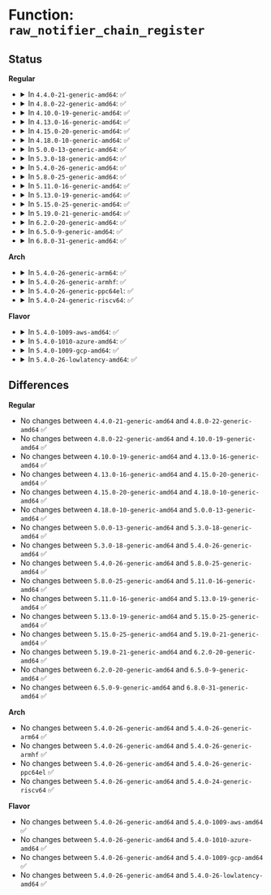 # Function: <code>raw_notifier_chain_register</code>

## Status
<b>Regular</b>
<ul>
<li>
<details>
<summary>In <code>4.4.0-21-generic-amd64</code>: ✅</summary>

```c
int raw_notifier_chain_register(struct raw_notifier_head * nh, struct notifier_block * n)
```

```json
{
  "name": "raw_notifier_chain_register",
  "collision_type": "Unique Global",
  "inline_type": "No",
  "funcs": [
    {
      "addr": 18446744071579505872,
      "name": "raw_notifier_chain_register",
      "external": true,
      "loc": "kernel/notifier.c:347",
      "file": "kernel/notifier.c",
      "inline": "seen, unknown",
      "caller_inline": [],
      "caller_func": [
        "kernel/cpu.c:register_cpu_notifier",
        "kernel/cpu.c:__register_cpu_notifier",
        "kernel/time/timekeeping.c:pvclock_gtod_register_notifier",
        "drivers/xen/manage.c:xen_resume_notifier_register",
        "drivers/extcon/extcon.c:extcon_register_notifier",
        "drivers/extcon/extcon.c:extcon_register_interest",
        "net/core/dev.c:register_netdevice_notifier"
      ]
    }
  ],
  "symbols": [
    {
      "addr": 18446744071579505872,
      "name": "raw_notifier_chain_register",
      "section": ".text",
      "bind": "STB_GLOBAL",
      "size": 56
    }
  ]
}
```
</details>
</li>
<li>
<details>
<summary>In <code>4.8.0-22-generic-amd64</code>: ✅</summary>

```c
int raw_notifier_chain_register(struct raw_notifier_head * nh, struct notifier_block * n)
```

```json
{
  "name": "raw_notifier_chain_register",
  "collision_type": "Unique Global",
  "inline_type": "No",
  "funcs": [
    {
      "addr": 18446744071579519984,
      "name": "raw_notifier_chain_register",
      "external": true,
      "loc": "kernel/notifier.c:347",
      "file": "kernel/notifier.c",
      "inline": "seen, unknown",
      "caller_inline": [],
      "caller_func": [
        "kernel/cpu.c:__register_cpu_notifier",
        "kernel/cpu.c:register_cpu_notifier",
        "kernel/time/timekeeping.c:pvclock_gtod_register_notifier",
        "drivers/xen/manage.c:xen_resume_notifier_register",
        "drivers/extcon/extcon.c:extcon_register_notifier",
        "net/core/dev.c:register_netdevice_notifier",
        "net/switchdev/switchdev.c:register_switchdev_notifier"
      ]
    }
  ],
  "symbols": [
    {
      "addr": 18446744071579519984,
      "name": "raw_notifier_chain_register",
      "section": ".text",
      "bind": "STB_GLOBAL",
      "size": 56
    }
  ]
}
```
</details>
</li>
<li>
<details>
<summary>In <code>4.10.0-19-generic-amd64</code>: ✅</summary>

```c
int raw_notifier_chain_register(struct raw_notifier_head * nh, struct notifier_block * n)
```

```json
{
  "name": "raw_notifier_chain_register",
  "collision_type": "Unique Global",
  "inline_type": "No",
  "funcs": [
    {
      "addr": 18446744071579543632,
      "name": "raw_notifier_chain_register",
      "external": true,
      "loc": "kernel/notifier.c:347",
      "file": "kernel/notifier.c",
      "inline": "seen, unknown",
      "caller_inline": [],
      "caller_func": [
        "kernel/time/timekeeping.c:pvclock_gtod_register_notifier",
        "drivers/xen/manage.c:xen_resume_notifier_register",
        "net/core/dev.c:register_netdevice_notifier",
        "net/switchdev/switchdev.c:register_switchdev_notifier"
      ]
    }
  ],
  "symbols": [
    {
      "addr": 18446744071579543632,
      "name": "raw_notifier_chain_register",
      "section": ".text",
      "bind": "STB_GLOBAL",
      "size": 56
    }
  ]
}
```
</details>
</li>
<li>
<details>
<summary>In <code>4.13.0-16-generic-amd64</code>: ✅</summary>

```c
int raw_notifier_chain_register(struct raw_notifier_head * nh, struct notifier_block * n)
```

```json
{
  "name": "raw_notifier_chain_register",
  "collision_type": "Unique Global",
  "inline_type": "No",
  "funcs": [
    {
      "addr": 18446744071579530192,
      "name": "raw_notifier_chain_register",
      "external": true,
      "loc": "kernel/notifier.c:347",
      "file": "kernel/notifier.c",
      "inline": "seen, unknown",
      "caller_inline": [],
      "caller_func": [
        "kernel/time/timekeeping.c:pvclock_gtod_register_notifier",
        "drivers/xen/manage.c:xen_resume_notifier_register",
        "drivers/extcon/extcon.c:extcon_register_notifier_all",
        "drivers/extcon/extcon.c:extcon_register_notifier",
        "net/core/dev.c:register_netdevice_notifier"
      ]
    }
  ],
  "symbols": [
    {
      "addr": 18446744071579530192,
      "name": "raw_notifier_chain_register",
      "section": ".text",
      "bind": "STB_GLOBAL",
      "size": 56
    }
  ]
}
```
</details>
</li>
<li>
<details>
<summary>In <code>4.15.0-20-generic-amd64</code>: ✅</summary>

```c
int raw_notifier_chain_register(struct raw_notifier_head * nh, struct notifier_block * n)
```

```json
{
  "name": "raw_notifier_chain_register",
  "collision_type": "Unique Global",
  "inline_type": "No",
  "funcs": [
    {
      "addr": 18446744071579556688,
      "name": "raw_notifier_chain_register",
      "external": true,
      "loc": "kernel/notifier.c:347",
      "file": "kernel/notifier.c",
      "inline": "seen, unknown",
      "caller_inline": [],
      "caller_func": [
        "kernel/time/timekeeping.c:pvclock_gtod_register_notifier",
        "drivers/xen/manage.c:xen_resume_notifier_register",
        "drivers/extcon/extcon.c:extcon_register_notifier_all",
        "drivers/extcon/extcon.c:extcon_register_notifier",
        "net/core/dev.c:register_netdevice_notifier"
      ]
    }
  ],
  "symbols": [
    {
      "addr": 18446744071579556688,
      "name": "raw_notifier_chain_register",
      "section": ".text",
      "bind": "STB_GLOBAL",
      "size": 56
    }
  ]
}
```
</details>
</li>
<li>
<details>
<summary>In <code>4.18.0-10-generic-amd64</code>: ✅</summary>

```c
int raw_notifier_chain_register(struct raw_notifier_head * nh, struct notifier_block * n)
```

```json
{
  "name": "raw_notifier_chain_register",
  "collision_type": "Unique Global",
  "inline_type": "No",
  "funcs": [
    {
      "addr": 18446744071579584960,
      "name": "raw_notifier_chain_register",
      "external": true,
      "loc": "kernel/notifier.c:347",
      "file": "kernel/notifier.c",
      "inline": "seen, unknown",
      "caller_inline": [],
      "caller_func": [
        "kernel/time/timekeeping.c:pvclock_gtod_register_notifier",
        "drivers/xen/manage.c:xen_resume_notifier_register",
        "drivers/extcon/extcon.c:extcon_register_notifier_all",
        "drivers/extcon/extcon.c:extcon_register_notifier",
        "net/core/dev.c:register_netdevice_notifier"
      ]
    }
  ],
  "symbols": [
    {
      "addr": 18446744071579584960,
      "name": "raw_notifier_chain_register",
      "section": ".text",
      "bind": "STB_GLOBAL",
      "size": 56
    }
  ]
}
```
</details>
</li>
<li>
<details>
<summary>In <code>5.0.0-13-generic-amd64</code>: ✅</summary>

```c
int raw_notifier_chain_register(struct raw_notifier_head * nh, struct notifier_block * n)
```

```json
{
  "name": "raw_notifier_chain_register",
  "collision_type": "Unique Global",
  "inline_type": "No",
  "funcs": [
    {
      "addr": 18446744071579622160,
      "name": "raw_notifier_chain_register",
      "external": true,
      "loc": "kernel/notifier.c:347",
      "file": "kernel/notifier.c",
      "inline": "seen, unknown",
      "caller_inline": [],
      "caller_func": [
        "kernel/time/timekeeping.c:pvclock_gtod_register_notifier",
        "drivers/xen/manage.c:xen_resume_notifier_register",
        "drivers/extcon/extcon.c:extcon_register_notifier_all",
        "drivers/extcon/extcon.c:extcon_register_notifier",
        "net/core/dev.c:register_netdevice_notifier"
      ]
    }
  ],
  "symbols": [
    {
      "addr": 18446744071579622160,
      "name": "raw_notifier_chain_register",
      "section": ".text",
      "bind": "STB_GLOBAL",
      "size": 56
    }
  ]
}
```
</details>
</li>
<li>
<details>
<summary>In <code>5.3.0-18-generic-amd64</code>: ✅</summary>

```c
int raw_notifier_chain_register(struct raw_notifier_head * nh, struct notifier_block * n)
```

```json
{
  "name": "raw_notifier_chain_register",
  "collision_type": "Unique Global",
  "inline_type": "No",
  "funcs": [
    {
      "addr": 18446744071579647168,
      "name": "raw_notifier_chain_register",
      "external": true,
      "loc": "kernel/notifier.c:349",
      "file": "kernel/notifier.c",
      "inline": "seen, unknown",
      "caller_inline": [],
      "caller_func": [
        "kernel/time/timekeeping.c:pvclock_gtod_register_notifier",
        "drivers/xen/manage.c:xen_resume_notifier_register",
        "drivers/extcon/extcon.c:extcon_register_notifier_all",
        "drivers/extcon/extcon.c:extcon_register_notifier",
        "net/core/dev.c:register_netdevice_notifier"
      ]
    }
  ],
  "symbols": [
    {
      "addr": 18446744071579647168,
      "name": "raw_notifier_chain_register",
      "section": ".text",
      "bind": "STB_GLOBAL",
      "size": 16
    }
  ]
}
```
</details>
</li>
<li>
<details>
<summary>In <code>5.4.0-26-generic-amd64</code>: ✅</summary>

```c
int raw_notifier_chain_register(struct raw_notifier_head * nh, struct notifier_block * n)
```

```json
{
  "name": "raw_notifier_chain_register",
  "collision_type": "Unique Global",
  "inline_type": "No",
  "funcs": [
    {
      "addr": 18446744071579684304,
      "name": "raw_notifier_chain_register",
      "external": true,
      "loc": "kernel/notifier.c:349",
      "file": "kernel/notifier.c",
      "inline": "seen, unknown",
      "caller_inline": [],
      "caller_func": [
        "kernel/time/timekeeping.c:pvclock_gtod_register_notifier",
        "drivers/video/console/dummycon.c:dummycon_register_output_notifier",
        "drivers/xen/manage.c:xen_resume_notifier_register",
        "drivers/extcon/extcon.c:extcon_register_notifier_all",
        "drivers/extcon/extcon.c:extcon_register_notifier",
        "net/core/dev.c:register_netdevice_notifier"
      ]
    }
  ],
  "symbols": [
    {
      "addr": 18446744071579684304,
      "name": "raw_notifier_chain_register",
      "section": ".text",
      "bind": "STB_GLOBAL",
      "size": 16
    }
  ]
}
```
</details>
</li>
<li>
<details>
<summary>In <code>5.8.0-25-generic-amd64</code>: ✅</summary>

```c
int raw_notifier_chain_register(struct raw_notifier_head * nh, struct notifier_block * n)
```

```json
{
  "name": "raw_notifier_chain_register",
  "collision_type": "Unique Global",
  "inline_type": "No",
  "funcs": [
    {
      "addr": 18446744071579724240,
      "name": "raw_notifier_chain_register",
      "external": true,
      "loc": "kernel/notifier.c:314",
      "file": "kernel/notifier.c",
      "inline": "seen, unknown",
      "caller_inline": [],
      "caller_func": [
        "kernel/time/timekeeping.c:pvclock_gtod_register_notifier",
        "drivers/video/console/dummycon.c:dummycon_register_output_notifier",
        "drivers/xen/manage.c:xen_resume_notifier_register",
        "drivers/extcon/extcon.c:extcon_register_notifier_all",
        "net/core/dev.c:__register_netdevice_notifier_net",
        "net/core/dev.c:register_netdevice_notifier"
      ]
    }
  ],
  "symbols": [
    {
      "addr": 18446744071579724240,
      "name": "raw_notifier_chain_register",
      "section": ".text",
      "bind": "STB_GLOBAL",
      "size": 16
    }
  ]
}
```
</details>
</li>
<li>
<details>
<summary>In <code>5.11.0-16-generic-amd64</code>: ✅</summary>

```c
int raw_notifier_chain_register(struct raw_notifier_head * nh, struct notifier_block * n)
```

```json
{
  "name": "raw_notifier_chain_register",
  "collision_type": "Unique Global",
  "inline_type": "No",
  "funcs": [
    {
      "addr": 18446744071579702480,
      "name": "raw_notifier_chain_register",
      "external": true,
      "loc": "kernel/notifier.c:359",
      "file": "kernel/notifier.c",
      "inline": "seen, unknown",
      "caller_inline": [],
      "caller_func": [
        "kernel/time/timekeeping.c:pvclock_gtod_register_notifier",
        "drivers/video/console/dummycon.c:dummycon_register_output_notifier",
        "drivers/xen/manage.c:xen_resume_notifier_register",
        "drivers/base/power/domain.c:dev_pm_genpd_add_notifier",
        "drivers/extcon/extcon.c:extcon_register_notifier_all",
        "net/core/dev.c:__register_netdevice_notifier_net",
        "net/core/dev.c:register_netdevice_notifier"
      ]
    }
  ],
  "symbols": [
    {
      "addr": 18446744071579702480,
      "name": "raw_notifier_chain_register",
      "section": ".text",
      "bind": "STB_GLOBAL",
      "size": 16
    }
  ]
}
```
</details>
</li>
<li>
<details>
<summary>In <code>5.13.0-19-generic-amd64</code>: ✅</summary>

```c
int raw_notifier_chain_register(struct raw_notifier_head * nh, struct notifier_block * n)
```

```json
{
  "name": "raw_notifier_chain_register",
  "collision_type": "Unique Global",
  "inline_type": "No",
  "funcs": [
    {
      "addr": 18446744071579709616,
      "name": "raw_notifier_chain_register",
      "external": true,
      "loc": "kernel/notifier.c:359",
      "file": "kernel/notifier.c",
      "inline": "seen, unknown",
      "caller_inline": [],
      "caller_func": [
        "kernel/time/timekeeping.c:pvclock_gtod_register_notifier",
        "drivers/video/console/dummycon.c:dummycon_register_output_notifier",
        "drivers/xen/manage.c:xen_resume_notifier_register",
        "drivers/base/power/domain.c:dev_pm_genpd_add_notifier",
        "drivers/extcon/extcon.c:extcon_register_notifier_all",
        "net/core/dev.c:__register_netdevice_notifier_net",
        "net/core/dev.c:register_netdevice_notifier"
      ]
    }
  ],
  "symbols": [
    {
      "addr": 18446744071579709616,
      "name": "raw_notifier_chain_register",
      "section": ".text",
      "bind": "STB_GLOBAL",
      "size": 16
    }
  ]
}
```
</details>
</li>
<li>
<details>
<summary>In <code>5.15.0-25-generic-amd64</code>: ✅</summary>

```c
int raw_notifier_chain_register(struct raw_notifier_head * nh, struct notifier_block * n)
```

```json
{
  "name": "raw_notifier_chain_register",
  "collision_type": "Unique Global",
  "inline_type": "No",
  "funcs": [
    {
      "addr": 18446744071579788160,
      "name": "raw_notifier_chain_register",
      "external": true,
      "loc": "kernel/notifier.c:340",
      "file": "kernel/notifier.c",
      "inline": "seen, unknown",
      "caller_inline": [],
      "caller_func": [
        "kernel/time/timekeeping.c:pvclock_gtod_register_notifier",
        "drivers/video/console/dummycon.c:dummycon_register_output_notifier",
        "drivers/xen/manage.c:xen_resume_notifier_register",
        "drivers/base/power/domain.c:dev_pm_genpd_add_notifier",
        "drivers/extcon/extcon.c:extcon_register_notifier_all",
        "net/core/dev.c:__register_netdevice_notifier_net",
        "net/core/dev.c:register_netdevice_notifier"
      ]
    }
  ],
  "symbols": [
    {
      "addr": 18446744071579788160,
      "name": "raw_notifier_chain_register",
      "section": ".text",
      "bind": "STB_GLOBAL",
      "size": 76
    }
  ]
}
```
</details>
</li>
<li>
<details>
<summary>In <code>5.19.0-21-generic-amd64</code>: ✅</summary>

```c
int raw_notifier_chain_register(struct raw_notifier_head * nh, struct notifier_block * n)
```

```json
{
  "name": "raw_notifier_chain_register",
  "collision_type": "Unique Global",
  "inline_type": "No",
  "funcs": [
    {
      "addr": 18446744071579894832,
      "name": "raw_notifier_chain_register",
      "external": true,
      "loc": "kernel/notifier.c:404",
      "file": "kernel/notifier.c",
      "inline": "seen, unknown",
      "caller_inline": [],
      "caller_func": [
        "kernel/time/timekeeping.c:pvclock_gtod_register_notifier",
        "drivers/video/console/dummycon.c:dummycon_register_output_notifier",
        "drivers/xen/manage.c:xen_resume_notifier_register",
        "drivers/base/power/domain.c:dev_pm_genpd_add_notifier",
        "drivers/extcon/extcon.c:extcon_register_notifier_all",
        "net/core/dev.c:__register_netdevice_notifier_net",
        "net/core/dev.c:register_netdevice_notifier"
      ]
    }
  ],
  "symbols": [
    {
      "addr": 18446744071579894832,
      "name": "raw_notifier_chain_register",
      "section": ".text",
      "bind": "STB_GLOBAL",
      "size": 102
    }
  ]
}
```
</details>
</li>
<li>
<details>
<summary>In <code>6.2.0-20-generic-amd64</code>: ✅</summary>

```c
int raw_notifier_chain_register(struct raw_notifier_head * nh, struct notifier_block * n)
```

```json
{
  "name": "raw_notifier_chain_register",
  "collision_type": "Unique Global",
  "inline_type": "No",
  "funcs": [
    {
      "addr": 18446744071580046112,
      "name": "raw_notifier_chain_register",
      "external": true,
      "loc": "kernel/notifier.c:404",
      "file": "kernel/notifier.c",
      "inline": "seen, unknown",
      "caller_inline": [],
      "caller_func": [
        "kernel/time/timekeeping.c:pvclock_gtod_register_notifier",
        "drivers/video/console/dummycon.c:dummycon_register_output_notifier",
        "drivers/xen/manage.c:xen_resume_notifier_register",
        "drivers/char/random.c:execute_with_initialized_rng",
        "drivers/base/power/domain.c:dev_pm_genpd_add_notifier",
        "drivers/extcon/extcon.c:extcon_register_notifier_all",
        "net/core/dev.c:__register_netdevice_notifier_net",
        "net/core/dev.c:register_netdevice_notifier"
      ]
    }
  ],
  "symbols": [
    {
      "addr": 18446744071580046112,
      "name": "raw_notifier_chain_register",
      "section": ".text",
      "bind": "STB_GLOBAL",
      "size": 102
    }
  ]
}
```
</details>
</li>
<li>
<details>
<summary>In <code>6.5.0-9-generic-amd64</code>: ✅</summary>

```c
int raw_notifier_chain_register(struct raw_notifier_head * nh, struct notifier_block * n)
```

```json
{
  "name": "raw_notifier_chain_register",
  "collision_type": "Unique Global",
  "inline_type": "No",
  "funcs": [
    {
      "addr": 18446744071580100016,
      "name": "raw_notifier_chain_register",
      "external": true,
      "loc": "kernel/notifier.c:410",
      "file": "kernel/notifier.c",
      "inline": "seen, unknown",
      "caller_inline": [],
      "caller_func": [
        "kernel/time/timekeeping.c:pvclock_gtod_register_notifier",
        "drivers/video/console/dummycon.c:dummycon_register_output_notifier",
        "drivers/xen/manage.c:xen_resume_notifier_register",
        "drivers/char/random.c:execute_with_initialized_rng",
        "drivers/base/power/domain.c:dev_pm_genpd_add_notifier",
        "drivers/extcon/extcon.c:extcon_register_notifier_all",
        "net/core/dev.c:__register_netdevice_notifier_net",
        "net/core/dev.c:register_netdevice_notifier"
      ]
    }
  ],
  "symbols": [
    {
      "addr": 18446744071580100016,
      "name": "raw_notifier_chain_register",
      "section": ".text",
      "bind": "STB_GLOBAL",
      "size": 28
    }
  ]
}
```
</details>
</li>
<li>
<details>
<summary>In <code>6.8.0-31-generic-amd64</code>: ✅</summary>

```c
int raw_notifier_chain_register(struct raw_notifier_head * nh, struct notifier_block * n)
```

```json
{
  "name": "raw_notifier_chain_register",
  "collision_type": "Unique Global",
  "inline_type": "No",
  "funcs": [
    {
      "addr": 18446744071580144832,
      "name": "raw_notifier_chain_register",
      "external": true,
      "loc": "kernel/notifier.c:410",
      "file": "kernel/notifier.c",
      "inline": "seen, unknown",
      "caller_inline": [],
      "caller_func": [
        "kernel/time/timekeeping.c:pvclock_gtod_register_notifier",
        "drivers/video/console/dummycon.c:dummycon_register_output_notifier",
        "drivers/pmdomain/core.c:dev_pm_genpd_add_notifier",
        "drivers/xen/manage.c:xen_resume_notifier_register",
        "drivers/char/random.c:execute_with_initialized_rng",
        "drivers/extcon/extcon.c:extcon_register_notifier_all",
        "net/core/dev.c:__register_netdevice_notifier_net",
        "net/core/dev.c:register_netdevice_notifier"
      ]
    }
  ],
  "symbols": [
    {
      "addr": 18446744071580144832,
      "name": "raw_notifier_chain_register",
      "section": ".text",
      "bind": "STB_GLOBAL",
      "size": 28
    }
  ]
}
```
</details>
</li>
</ul>
<b>Arch</b>
<ul>
<li>
<details>
<summary>In <code>5.4.0-26-generic-arm64</code>: ✅</summary>

```c
int raw_notifier_chain_register(struct raw_notifier_head * nh, struct notifier_block * n)
```

```json
{
  "name": "raw_notifier_chain_register",
  "collision_type": "Unique Global",
  "inline_type": "No",
  "funcs": [
    {
      "addr": 18446603336490859560,
      "name": "raw_notifier_chain_register",
      "external": true,
      "loc": "kernel/notifier.c:349",
      "file": "kernel/notifier.c",
      "inline": "seen, unknown",
      "caller_inline": [],
      "caller_func": [
        "kernel/time/timekeeping.c:pvclock_gtod_register_notifier",
        "drivers/video/console/dummycon.c:dummycon_register_output_notifier",
        "drivers/clk/renesas/rcar-gen3-cpg.c:rcar_gen3_cpg_clk_register",
        "drivers/clk/renesas/rcar-gen3-cpg.c:rcar_gen3_cpg_clk_register",
        "drivers/clk/renesas/rcar-gen3-cpg.c:rcar_gen3_cpg_clk_register",
        "drivers/clk/renesas/clk-div6.c:cpg_div6_register",
        "drivers/xen/manage.c:xen_resume_notifier_register",
        "drivers/extcon/extcon.c:extcon_register_notifier_all",
        "drivers/extcon/extcon.c:extcon_register_notifier",
        "net/core/dev.c:register_netdevice_notifier"
      ]
    }
  ],
  "symbols": [
    {
      "addr": 18446603336490859560,
      "name": "raw_notifier_chain_register",
      "section": ".text",
      "bind": "STB_GLOBAL",
      "size": 52
    }
  ]
}
```
</details>
</li>
<li>
<details>
<summary>In <code>5.4.0-26-generic-armhf</code>: ✅</summary>

```c
int raw_notifier_chain_register(struct raw_notifier_head * nh, struct notifier_block * n)
```

```json
{
  "name": "raw_notifier_chain_register",
  "collision_type": "Unique Global",
  "inline_type": "No",
  "funcs": [
    {
      "addr": 3224879292,
      "name": "raw_notifier_chain_register",
      "external": true,
      "loc": "kernel/notifier.c:349",
      "file": "kernel/notifier.c",
      "inline": "seen, unknown",
      "caller_inline": [],
      "caller_func": [
        "kernel/time/timekeeping.c:pvclock_gtod_register_notifier",
        "drivers/video/console/dummycon.c:dummycon_register_output_notifier",
        "drivers/clk/renesas/clk-div6.c:cpg_div6_register",
        "drivers/extcon/extcon.c:extcon_register_notifier_all",
        "net/core/dev.c:register_netdevice_notifier"
      ]
    }
  ],
  "symbols": [
    {
      "addr": 3224879292,
      "name": "raw_notifier_chain_register",
      "section": ".text",
      "bind": "STB_GLOBAL",
      "size": 28
    }
  ]
}
```
</details>
</li>
<li>
<details>
<summary>In <code>5.4.0-26-generic-ppc64el</code>: ✅</summary>

```c
int raw_notifier_chain_register(struct raw_notifier_head * nh, struct notifier_block * n)
```

```json
{
  "name": "raw_notifier_chain_register",
  "collision_type": "Unique Global",
  "inline_type": "No",
  "funcs": [
    {
      "addr": 13835058055283689536,
      "name": "raw_notifier_chain_register",
      "external": true,
      "loc": "kernel/notifier.c:349",
      "file": "kernel/notifier.c",
      "inline": "seen, unknown",
      "caller_inline": [],
      "caller_func": [
        "kernel/time/timekeeping.c:pvclock_gtod_register_notifier",
        "drivers/video/console/dummycon.c:dummycon_register_output_notifier",
        "drivers/extcon/extcon.c:extcon_register_notifier_all",
        "net/core/dev.c:register_netdevice_notifier"
      ]
    }
  ],
  "symbols": [
    {
      "addr": 13835058055283689536,
      "name": "raw_notifier_chain_register",
      "section": ".text",
      "bind": "STB_GLOBAL",
      "size": 20
    }
  ]
}
```
</details>
</li>
<li>
<details>
<summary>In <code>5.4.0-24-generic-riscv64</code>: ✅</summary>

```c
int raw_notifier_chain_register(struct raw_notifier_head * nh, struct notifier_block * n)
```

```json
{
  "name": "raw_notifier_chain_register",
  "collision_type": "Unique Global",
  "inline_type": "No",
  "funcs": [
    {
      "addr": 18446743936271517858,
      "name": "raw_notifier_chain_register",
      "external": true,
      "loc": "kernel/notifier.c:349",
      "file": "kernel/notifier.c",
      "inline": "seen, unknown",
      "caller_inline": [],
      "caller_func": [
        "kernel/time/timekeeping.c:pvclock_gtod_register_notifier",
        "drivers/video/console/dummycon.c:dummycon_register_output_notifier",
        "drivers/extcon/extcon.c:extcon_register_notifier_all",
        "net/core/dev.c:register_netdevice_notifier"
      ]
    }
  ],
  "symbols": [
    {
      "addr": 18446743936271517858,
      "name": "raw_notifier_chain_register",
      "section": ".text",
      "bind": "STB_GLOBAL",
      "size": 50
    }
  ]
}
```
</details>
</li>
</ul>
<b>Flavor</b>
<ul>
<li>
<details>
<summary>In <code>5.4.0-1009-aws-amd64</code>: ✅</summary>

```c
int raw_notifier_chain_register(struct raw_notifier_head * nh, struct notifier_block * n)
```

```json
{
  "name": "raw_notifier_chain_register",
  "collision_type": "Unique Global",
  "inline_type": "No",
  "funcs": [
    {
      "addr": 18446744071579660624,
      "name": "raw_notifier_chain_register",
      "external": true,
      "loc": "kernel/notifier.c:349",
      "file": "kernel/notifier.c",
      "inline": "seen, unknown",
      "caller_inline": [],
      "caller_func": [
        "kernel/time/timekeeping.c:pvclock_gtod_register_notifier",
        "drivers/xen/manage.c:xen_resume_notifier_register",
        "drivers/extcon/extcon.c:extcon_register_notifier_all",
        "drivers/extcon/extcon.c:extcon_register_notifier",
        "net/core/dev.c:register_netdevice_notifier"
      ]
    }
  ],
  "symbols": [
    {
      "addr": 18446744071579660624,
      "name": "raw_notifier_chain_register",
      "section": ".text",
      "bind": "STB_GLOBAL",
      "size": 16
    }
  ]
}
```
</details>
</li>
<li>
<details>
<summary>In <code>5.4.0-1010-azure-amd64</code>: ✅</summary>

```c
int raw_notifier_chain_register(struct raw_notifier_head * nh, struct notifier_block * n)
```

```json
{
  "name": "raw_notifier_chain_register",
  "collision_type": "Unique Global",
  "inline_type": "No",
  "funcs": [
    {
      "addr": 18446744071579588976,
      "name": "raw_notifier_chain_register",
      "external": true,
      "loc": "kernel/notifier.c:349",
      "file": "kernel/notifier.c",
      "inline": "seen, unknown",
      "caller_inline": [],
      "caller_func": [
        "kernel/time/timekeeping.c:pvclock_gtod_register_notifier",
        "net/core/dev.c:register_netdevice_notifier"
      ]
    }
  ],
  "symbols": [
    {
      "addr": 18446744071579588976,
      "name": "raw_notifier_chain_register",
      "section": ".text",
      "bind": "STB_GLOBAL",
      "size": 16
    }
  ]
}
```
</details>
</li>
<li>
<details>
<summary>In <code>5.4.0-1009-gcp-amd64</code>: ✅</summary>

```c
int raw_notifier_chain_register(struct raw_notifier_head * nh, struct notifier_block * n)
```

```json
{
  "name": "raw_notifier_chain_register",
  "collision_type": "Unique Global",
  "inline_type": "No",
  "funcs": [
    {
      "addr": 18446744071579657888,
      "name": "raw_notifier_chain_register",
      "external": true,
      "loc": "kernel/notifier.c:349",
      "file": "kernel/notifier.c",
      "inline": "seen, unknown",
      "caller_inline": [],
      "caller_func": [
        "kernel/time/timekeeping.c:pvclock_gtod_register_notifier",
        "drivers/xen/manage.c:xen_resume_notifier_register",
        "drivers/extcon/extcon.c:extcon_register_notifier_all",
        "drivers/extcon/extcon.c:extcon_register_notifier",
        "net/core/dev.c:register_netdevice_notifier"
      ]
    }
  ],
  "symbols": [
    {
      "addr": 18446744071579657888,
      "name": "raw_notifier_chain_register",
      "section": ".text",
      "bind": "STB_GLOBAL",
      "size": 16
    }
  ]
}
```
</details>
</li>
<li>
<details>
<summary>In <code>5.4.0-26-lowlatency-amd64</code>: ✅</summary>

```c
int raw_notifier_chain_register(struct raw_notifier_head * nh, struct notifier_block * n)
```

```json
{
  "name": "raw_notifier_chain_register",
  "collision_type": "Unique Global",
  "inline_type": "No",
  "funcs": [
    {
      "addr": 18446744071579691600,
      "name": "raw_notifier_chain_register",
      "external": true,
      "loc": "kernel/notifier.c:349",
      "file": "kernel/notifier.c",
      "inline": "seen, unknown",
      "caller_inline": [],
      "caller_func": [
        "kernel/time/timekeeping.c:pvclock_gtod_register_notifier",
        "drivers/video/console/dummycon.c:dummycon_register_output_notifier",
        "drivers/xen/manage.c:xen_resume_notifier_register",
        "drivers/extcon/extcon.c:extcon_register_notifier_all",
        "drivers/extcon/extcon.c:extcon_register_notifier",
        "net/core/dev.c:register_netdevice_notifier"
      ]
    }
  ],
  "symbols": [
    {
      "addr": 18446744071579691600,
      "name": "raw_notifier_chain_register",
      "section": ".text",
      "bind": "STB_GLOBAL",
      "size": 16
    }
  ]
}
```
</details>
</li>
</ul>

## Differences
<b>Regular</b>
<ul>
<li>
No changes between <code>4.4.0-21-generic-amd64</code> and <code>4.8.0-22-generic-amd64</code> ✅
</li>
<li>
No changes between <code>4.8.0-22-generic-amd64</code> and <code>4.10.0-19-generic-amd64</code> ✅
</li>
<li>
No changes between <code>4.10.0-19-generic-amd64</code> and <code>4.13.0-16-generic-amd64</code> ✅
</li>
<li>
No changes between <code>4.13.0-16-generic-amd64</code> and <code>4.15.0-20-generic-amd64</code> ✅
</li>
<li>
No changes between <code>4.15.0-20-generic-amd64</code> and <code>4.18.0-10-generic-amd64</code> ✅
</li>
<li>
No changes between <code>4.18.0-10-generic-amd64</code> and <code>5.0.0-13-generic-amd64</code> ✅
</li>
<li>
No changes between <code>5.0.0-13-generic-amd64</code> and <code>5.3.0-18-generic-amd64</code> ✅
</li>
<li>
No changes between <code>5.3.0-18-generic-amd64</code> and <code>5.4.0-26-generic-amd64</code> ✅
</li>
<li>
No changes between <code>5.4.0-26-generic-amd64</code> and <code>5.8.0-25-generic-amd64</code> ✅
</li>
<li>
No changes between <code>5.8.0-25-generic-amd64</code> and <code>5.11.0-16-generic-amd64</code> ✅
</li>
<li>
No changes between <code>5.11.0-16-generic-amd64</code> and <code>5.13.0-19-generic-amd64</code> ✅
</li>
<li>
No changes between <code>5.13.0-19-generic-amd64</code> and <code>5.15.0-25-generic-amd64</code> ✅
</li>
<li>
No changes between <code>5.15.0-25-generic-amd64</code> and <code>5.19.0-21-generic-amd64</code> ✅
</li>
<li>
No changes between <code>5.19.0-21-generic-amd64</code> and <code>6.2.0-20-generic-amd64</code> ✅
</li>
<li>
No changes between <code>6.2.0-20-generic-amd64</code> and <code>6.5.0-9-generic-amd64</code> ✅
</li>
<li>
No changes between <code>6.5.0-9-generic-amd64</code> and <code>6.8.0-31-generic-amd64</code> ✅
</li>
</ul>
<b>Arch</b>
<ul>
<li>
No changes between <code>5.4.0-26-generic-amd64</code> and <code>5.4.0-26-generic-arm64</code> ✅
</li>
<li>
No changes between <code>5.4.0-26-generic-amd64</code> and <code>5.4.0-26-generic-armhf</code> ✅
</li>
<li>
No changes between <code>5.4.0-26-generic-amd64</code> and <code>5.4.0-26-generic-ppc64el</code> ✅
</li>
<li>
No changes between <code>5.4.0-26-generic-amd64</code> and <code>5.4.0-24-generic-riscv64</code> ✅
</li>
</ul>
<b>Flavor</b>
<ul>
<li>
No changes between <code>5.4.0-26-generic-amd64</code> and <code>5.4.0-1009-aws-amd64</code> ✅
</li>
<li>
No changes between <code>5.4.0-26-generic-amd64</code> and <code>5.4.0-1010-azure-amd64</code> ✅
</li>
<li>
No changes between <code>5.4.0-26-generic-amd64</code> and <code>5.4.0-1009-gcp-amd64</code> ✅
</li>
<li>
No changes between <code>5.4.0-26-generic-amd64</code> and <code>5.4.0-26-lowlatency-amd64</code> ✅
</li>
</ul>
